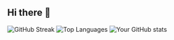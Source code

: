 ## Hi there 👋
![GitHub Streak](https://streak-stats.demolab.com/?user=harshit0612)
![Top Languages](https://github-readme-stats.vercel.app/api/top-langs/?username=harshit0612&layout=compact)
![Your GitHub stats](https://github-readme-stats.vercel.app/api?username=harshit0612&show_icons=true&count_private=true)

<!--
**harshit0612/harshit0612** is a ✨ _special_ ✨ repository because its `README.md` (this file) appears on your GitHub profile.

Here are some ideas to get you started:

- 🔭 I’m currently working on ...
- 🌱 I’m currently learning ...
- 👯 I’m looking to collaborate on ...
- 🤔 I’m looking for help with ...
- 💬 Ask me about ...
- 📫 How to reach me: ...
- 😄 Pronouns: ...
- ⚡ Fun fact: ...
-->
